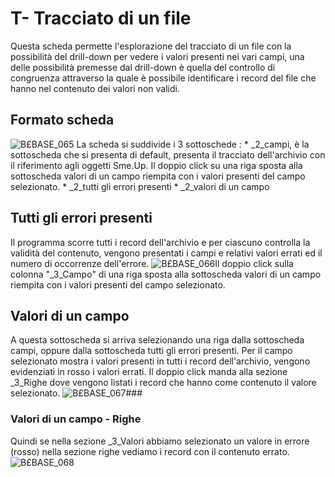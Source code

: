 # T- Tracciato di un file
Questa scheda permette l'esplorazione del tracciato di un file con la possibilità del drill-down per vedere i valori presenti nei vari campi, una delle possibilità premesse dal drill-down è quella del controllo di congruenza attraverso la quale è possibile identificare i record del file che hanno nel contenuto dei valori non validi.

## Formato scheda
![B£BASE_065](http://doc.smeup.com/immagini/MBDOC_SCH-OJFILE_T/BXBASE_065.png)
La scheda si suddivide i 3 sottoschede : 
 \* _2_campi, è la sottoscheda che si presenta di default, presenta il tracciato dell'archivio con il riferimento agli oggetti Sme.Up. Il doppio click su una riga sposta alla sottoscheda valori di un campo riempita con i valori presenti del campo selezionato.
 \* _2_tutti gli errori presenti
 \* _2_valori di un campo

## Tutti gli errori presenti
Il programma scorre tutti i record dell'archivio e per ciascuno controlla la validità del contenuto, vengono presentati i campi e relativi valori errati ed il numero di occorrenze dell'errore.
![B£BASE_066](http://doc.smeup.com/immagini/MBDOC_SCH-OJFILE_T/BXBASE_066.png)Il doppio click sulla colonna "_3_Campo" di una riga sposta alla sottoscheda valori di un campo riempita con i valori presenti del campo selezionato.

## Valori di un campo
A questa sottoscheda si arriva selezionando una riga dalla sottoscheda campi, oppure dalla sottoscheda tutti gli errori presenti.
Per il campo selezionato mostra i valori presenti in tutti i record dell'archivio, vengono evidenziati in rosso i valori errati. Il doppio click manda alla sezione _3_Righe dove vengono listati i record che hanno come contenuto il valore selezionato.
![B£BASE_067](http://doc.smeup.com/immagini/MBDOC_SCH-OJFILE_T/BXBASE_067.png)###
### Valori di un campo - Righe
Quindi se nella sezione _3_Valori abbiamo selezionato un valore in errore (rosso) nella sezione righe vediamo i record con il contenuto errato.
![B£BASE_068](http://doc.smeup.com/immagini/MBDOC_SCH-OJFILE_T/BXBASE_068.png)